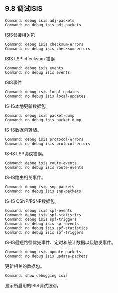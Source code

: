 ## 9.8 调试ISIS



```
Command: debug isis adj-packets
Command: no debug isis adj-packets
```

ISIS邻接相关包



```
Command: debug isis checksum-errors
Command: no debug isis checksum-errors
```

ISIS LSP checksum 错误



```
Command: debug isis events
Command: no debug isis events
```

ISIS事件



```
Command: debug isis local-updates
Command: no debug isis local-updates
```

IS-IS本地更新数据包。



```
Command: debug isis packet-dump
Command: no debug isis packet-dump
```

IS-IS数据包转储。



```
Command: debug isis protocol-errors
Command: no debug isis protocol-errors
```

IS-IS LSP协议错误。



```
Command: debug isis route-events
Command: no debug isis route-events
```

IS-IS路由相关事件。



```
Command: debug isis snp-packets
Command: no debug isis snp-packets
```

IS-IS CSNP/PSNP数据包。



```
Command: debug isis spf-events
Command: debug isis spf-statistics
Command: debug isis spf-triggers
Command: no debug isis spf-events
Command: no debug isis spf-statistics
Command: no debug isis spf-triggers
```

IS-IS最短路径优先事件、定时和统计数据以及触发事件。



```
Command: debug isis update-packets
Command: no debug isis update-packets
```

更新相关的数据包。



```
Command: show debugging isis
```

显示所启用的ISIS调试级别。